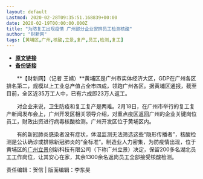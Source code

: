 ```yaml
---
layout: default
Lastmod: 2020-02-28T09:35:51.168839+00:00
date: 2020-02-19T00:00:00.000Z
title: "为防复工出现疫情 广州部分企业安排员工检测核酸"
author: "财新网"
tags: [黄埔区,广州,核酸,立景,复产,员工,检测,复工]
---
```


* [**原文链接**](http://www.caixin.com/2020-02-19/101517513.html)
* [**备份链接**](http://archive.is/WPh3L)


　　**【财新网】（记者 王婧）**黄埔区是广州市实体经济大区，GDP在广州各区排名第二，规模以上工业总产值占全市四成，领跑广州各区。据黄埔区通报，截至目前，全区近35万工人中，已有六成即23万人返工。

　　对企业来说，卫生防疫和复工复产是两难。2月18日，在广州市举行的复工复产新闻发布会上，广州开发区相关领导介绍，对重点疫区返回广州的企业关键岗位员工，财政出资进行病毒核酸检测。广州开发区位于黄埔区内。

　　有的新冠肺炎感染者没有症状，体温监测无法筛选这些“隐形传播者”，核酸检测是公认确诊或排除新冠肺炎的“金标准”。制造业人力密集，为防疫情出现，位于黄埔区的[广州立景](http://search.caixin.com/search/%E5%B9%BF%E5%B7%9E%E7%AB%8B%E6%99%AF.html)创新科技有限公司（下称广州立景）决定，保留200多名湖北员工工作岗位，让其安心在家，其余1300余名返岗员工全部接受核酸检测。

责任编辑：贺信 | 版面编辑：李东昊

